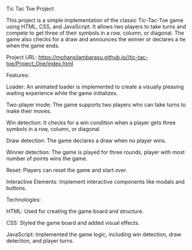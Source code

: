 Tic Tac Toe Project

This project is a simple implementation of the classic Tic-Tac-Toe game using HTML, CSS, and JavaScript. It allows two players to take turns and compete to get three of their symbols in a row, column, or diagonal. The game also checks for a draw and announces the winner or declares a tie when the game ends.

Project URL: https://mohansilambarasu.github.io//tic-tac-toe/Project_One/index.html


Features:

Loader: An animated loader is implemented to create a visually pleasing waiting experience while the game initializes.

Two-player mode: The game supports two players who can take turns to make their moves.

Win detection: It checks for a win condition when a player gets three symbols in a row, column, or diagonal.

Draw detection: The game declares a draw when no player wins.

Winner detection: The game is played for three rounds, player with most number of points wins the game.

Reset: Players can reset the game and start over.

Interactive Elements: Implement interactive components like modals and buttons.



Technologies:

HTML: Used for creating the game board and structure.

CSS: Styled the game board and added visual effects.

JavaScript: Implemented the game logic, including win detection, draw detection, and player turns.
